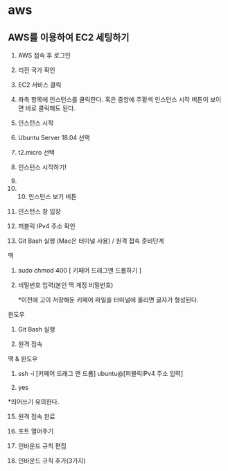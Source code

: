 # aws

## AWS를 이용하여 EC2 세팅하기

1. AWS 접속 후 로그인

2. 리전 국가 확인

3. EC2 서비스 클릭

4. 좌측 항목에 인스턴스를 클릭한다. 혹은 중앙에 주황색 인스턴스 시작 버튼이 보이면 바로 클릭해도 된다.

5. 인스턴스 시작

6. Ubuntu Server 18.04  선택

7. t2.micro 선택

8. 인스턴스 시작하기!
9. 
10. 10. 인스턴스 보기 버튼

11. 인스턴스 창 입장

12. 퍼블릭 IPv4 주소 확인

13. Git Bash 실행 (Mac은 터미널 사용) / 원격 접속 준비단계

맥 

1. sudo chmod 400 [ 키페어 드래그앤 드롭하기 ]

2. 비밀번호 입력(본인 맥 계정 비밀번호)

   *이전에 고이 저장해둔 키페어 파일을 터미널에 올리면 글자가 형성된다.

 

 

윈도우 

1. Git Bash 실행

 
 14. 원격 접속

맥 & 윈도우 

 

1. ssh -i [키페어 드래그 앤 드롭] ubuntu@[퍼블릭IPv4 주소 입력]

2. yes

 

*띄어쓰기 유의한다.
 
 
 15. 원격 접속 완료

17. 포트 열어주기

18. 인바운드 규칙 편집

19. 인바운드 규칙 추가(3가지)
  
